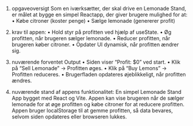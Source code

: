 1. opgaveoversigt
Som en iværksætter, der skal drive en Lemonade Stand, er målet at bygge en simpel Reactapp, der giver brugere mulighed for at:
• Købe citroner (koster penge)
• Sælge lemonade (genererer profit)

3. krav til appen:
• Hold styr på profitten ved hjælp af useState.
• Øg profitten, når brugeren sælger lemonade.
• Reducer profitten, når brugeren køber citroner.
• Opdater UI dynamisk, når profitten ændrer sig.

5. nuværende forventet Output
• Siden viser “Profit: $0” ved start.
• Klik på “Sell Lemonade” → Profitten øges.
• Klik på “Buy Lemons” → Profitten reduceres.
• Brugerfladen opdateres øjeblikkeligt, når profitten ændres.

7. nuværende stand af appens funktionalitet:
En simpel Lemonade Stand App bygget med React og Vite. Appen kan vise brugeren når de sælger lemonade for at øge profitten og købe citroner for at reducere profitten. Appen bruger localStorage til at gemme profitten, så data bevares, selvom siden opdateres eller browseren lukkes.
